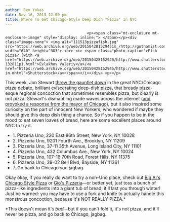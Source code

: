 ```yaml
---
author: Ben Yakas
date: Nov 16, 2013 12:00 pm
title: Where To Get Chicago-Style Deep Dish "Pizza" In NYC
---
```


	
										<p><span class="mt-enclosure mt-enclosure-image" style="display: inline;"> </span></p><div class="image-none"> <img alt="111513pizzafish.jpg" src="https://web.archive.org/web/20150428152945im_/http://gothamist.com/attachments/nyc_nellcasey/111513pizzafish.jpg" width="640" height="383"> <br> <i> <span class="photo_caption">Fish pizza? (with <a href="https://web.archive.org/web/20150428152945/http://www.shutterstock.com/gallery-132811p1.html">Evlakhov Valeriy</a>/<a href="https://web.archive.org/web/20150428152945/http://www.shutterstock.com/index-in.mhtml">Shutterstock</a></span></i></div> <p></p>

<p>This week, Jon Stewart <a href="https://web.archive.org/web/20150428152945/http://gothamist.com/2013/11/14/jon_stewart_pizza_chicago.php">threw the gauntlet down</a> in the great NYC/Chicago pizza debate, brilliant eviscerating deep-dish pizza, that bready pizza-esque regional concoction that sometimes resembles pizza, but clearly is not pizza. Stewart&apos;s dismantling made waves across the internet (<a href="https://web.archive.org/web/20150428152945/http://gothamist.com/2013/11/15/chicago_mayor_escalates_daily_show.php">and provoked a response from the mayor of Chicago</a>), but it also inspired some curiosity on the part of innocent New Yorkers, who wondered if maybe they should give this deep dish thing a chance. So if you happen to be in the mood to eat seven loaves of bread, here are some excellent places around NYC to try it.</p>

<ul>
	<li>1. Pizzeria Uno, 220 East 86th Street, New York, NY 10028</li>
	<li>2. Pizzeria Uno, 9201 Fourth Ave., Brooklyn, NY 11209</li>
	<li>3. Pizzeria Uno, 37-11 35th Avenue, Long Island City, NY 11101</li>
	<li>4. Pizzeria Uno, 432 Columbus Ave., New York, NY 10024</li>
	<li>5. Pizzeria Uno, 107-16 70th Road, Forest Hills, NY 11375</li>
	<li>6. Pizzeria Uno, 39-02 Bell Blvd, Bayside, NY 11361</li>
	<li>7. Go back to Chicago you jagbag</li>
</ul>

<p>Okay okay, if you really do want to try a non-Uno place, check out <a href="https://web.archive.org/web/20150428152945/http://www.bigalschicagopizza.com/">Big Al&apos;s Chicago Style Pizza</a> or <a href="https://web.archive.org/web/20150428152945/http://www.giosny.com/">Gio&apos;s Pizzeria</a>&#x2014;or better yet, just toss a bunch of pizza-like ingredients into a giant tub of bread, it&apos;ll last you through winter! Just be warned: you may have to use a fork and knife to actually handle this monstrous concoction, because it&apos;s NOT REALLY PIZZA.*</p>

<p>*This doesn&apos;t mean it&apos;s <em>bad</em>&#x2014;but if you can&apos;t fold it, it&apos;s not pizza, and it&apos;ll never be pizza, and go back to Chicago, jagbag.</p>					
										
									
				